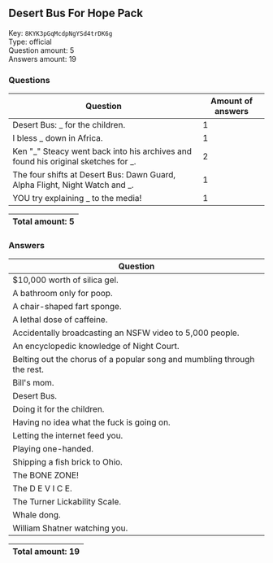 ## Desert Bus For Hope Pack
Key: `8KYK3pGqMcdpNgYSd4trDK6g`  
Type: official  
Question amount: 5  
Answers amount: 19
### Questions
| Question | Amount of answers |
|---|---|
| Desert Bus: _ for the children. | 1 |
| I bless _ down in Africa. | 1 |
| Ken "_" Steacy went back into his archives and found his original sketches for _. | 2 |
| The four shifts at Desert Bus: Dawn Guard, Alpha Flight, Night Watch and _. | 1 |
| YOU try explaining _ to the media! | 1 |

|Total amount: 5|
|---|

### Answers
| Question |
|---|
| $10,000 worth of silica gel. |
| A bathroom only for poop. |
| A chair-shaped fart sponge. |
| A lethal dose of caffeine. |
| Accidentally broadcasting an NSFW video to 5,000 people. |
| An encyclopedic knowledge of Night Court. |
| Belting out the chorus of a popular song and mumbling through the rest. |
| Bill's mom. |
| Desert Bus. |
| Doing it for the children. |
| Having no idea what the fuck is going on. |
| Letting the internet feed you. |
| Playing one-handed. |
| Shipping a fish brick to Ohio. |
| The BONE ZONE! |
| The D E V I C E. |
| The Turner Lickability Scale. |
| Whale dong. |
| William Shatner watching you. |

|Total amount: 19|
|---|